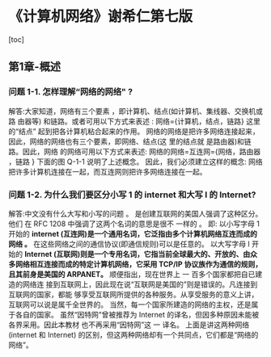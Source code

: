# 《计算机网络》谢希仁第七版
[toc]
## 第1章-概述
### 问题 1-1. 怎样理解“网络的网络" ?
解答:大家知道，网络有三个要素 ，即计算机、结点(如计算机、集线器、交换机或路 由器等) 和链路。或者可用以下方式来表述 :
网络={计算机，结点，链路}
这里的“结点” 起到把各计算机粘合起来的作用。
网络的网络是把许多网络连接起来，因此，网络的网络也有三个要素，即网络、结点(这 里的结点就 是路由器)和链路。因此，网络 的网络可用以下方式来表述:
网络的网络=互连网={网络，路由器 ，链路 }
下面的图 Q-1-1 说明了上述概念。
因此，我们必须建立这样的概念:
网络把许多计算机连接在一起，而互连网则把许多网络连接在一起。

### 问题 1-2. 为什么我们要区分小写 1 的 internet 和大写 I 的 Internet?
解答:中文没有什么大写和小写的问题 。 是创建互联网的美国人强调了这种区分。他们 在 RFC 1208 中强调了这两个名词的意思是很不 一样的 。 即:
以小写字母 1 开始的 **internet (互连网)是一个通用名词，它泛指由多个计算机网络互连而成的网络 。** 在这些网络之间的通信协议(即通信规则)可以是任意的。
以大写字母 I 开始的 **Internet (互联网)则是一个专用名词，它指当前全球最大的、开放的、由众多网络相互连接而成的特定计算机网络，它采用 TCP/IP 协议族作为通信的规则， 且其前身是美国的 ARPANET。** 顺便指出，现在世界上 一 百多个国家都把自已建造的网络连 接到互联网上，因此现在说“互联网是美国的”则是错误的。凡连接到互联网的国家，都能 够享受互联网所提供的各种服务。从享受服务的意义上讲，互联网可以说是属千全世界的。 当然，每一个国家所建造的网络的主权，还是属于各自的国家。
虽然“因特网”曾被推荐为 Internet 的译名，但因多种原因未能被各界采用。因此本教材 也不再采用“因特网”这 一 译名。
上面是讲这两种网络 (internet 和 Internet) 的区别，但这两种网络却有一个共同点，它们都是“网络的网络”。

